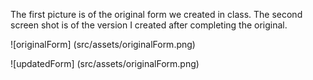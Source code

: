 The first picture is of the original form we created in class. The second screen shot is of the version I created after completing the original.

![originalForm]
(src/assets/originalForm.png)

![updatedForm]
(src/assets/originalForm.png)

